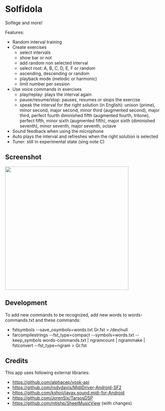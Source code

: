 # Solfidola

Solfège and more!

Features:

- Random interval training
- Create exercises
  - select intervals
  - show bar or not
  - add random non selected interval
  - select root: A, B, C, D, E, F or random
  - ascending, descending or random
  - playback mode (melodic or harmonic)
  - limit number per session
- Use voice commands in exercises
  - play/replay: plays the interval again
  - pause/resume/stop: pauses, resumes or stops the exercise
  - speak the interval for the right solution (in English):
    unison (prime), minor second, major second, minor third (augmented second), major third,
    perfect fourth diminished fifth (augmented fourth, tritone), perfect fifth, minor sixth
    (augmented fifth), major sixth (diminished seventh), minor seventh, major seventh, octave
- Sound feedback when using the microphone
- Auto plays the interval and refreshes when the right solution is selected
- Tuner: still in experimental state (sing note C)

## Screenshot

<img src="https://realize.be/sites/default/files/solfidola-solfege.png?cache=1" width="400" />

## Development

To add new commands to be recognized, add new words to words-commands.txt and these commands:

- fstsymbols --save_osymbols=words.txt Gr.fst > /dev/null
- farcompilestrings --fst_type=compact --symbols=words.txt --keep_symbols words-commands.txt | ngramcount | ngrammake | fstconvert --fst_type=ngram > Gr.fst

## Credits

This app uses following external libraries:

- https://github.com/alphacep/vosk-api
- https://github.com/rodydavis/MidiDriver-Android-SF2
- https://github.com/kshoji/javax.sound.midi-for-Android
- https://github.com/JorenSix/TarsosDSP
- https://github.com/nitishp/SheetMusicView (with changes)
